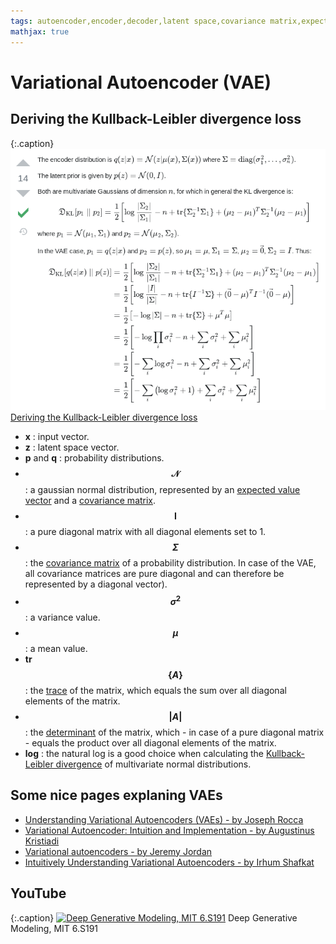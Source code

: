```yaml
---
tags: autoencoder,encoder,decoder,latent space,covariance matrix,expected value,gaussian distribution,Kullback-Leibler divergence
mathjax: true
---
```

# Variational Autoencoder (VAE)

## Deriving the Kullback-Leibler divergence loss

{:.caption}
![fully connected layer forward pass](assets/images/deriving_the_KL_divergence_loss_for_vaes.png)
[Deriving the Kullback-Leibler divergence loss](https://stats.stackexchange.com/questions/318748/deriving-the-kl-divergence-loss-for-vaes)

<div class="clearfix"></div>

- **x** : input vector.
- **z** : latent space vector.
- **p** and **q** : probability distributions.
- **$$\mathcal{N}$$** : a gaussian normal distribution, represented by an [expected value vector](https://en.wikipedia.org/wiki/Expected_value) and a [covariance matrix](https://en.wikipedia.org/wiki/Covariance_matrix).
- **$$\pmb{I}$$** : a pure diagonal matrix with all diagonal elements set to 1.
- **$$\Sigma$$** : the [covariance matrix](https://en.wikipedia.org/wiki/Covariance_matrix) of a probability distribution. In case of the VAE, all covariance matrices are pure diagonal and can therefore be represented by a diagonal vector).
- **$$\sigma^2$$** : a variance value.
- **$$\mu$$** : a mean value.
- **tr$$\{A\}$$** : the [trace](https://en.wikipedia.org/wiki/Trace_(linear_algebra)) of the matrix, which equals the sum over all diagonal elements of the matrix.
- **$$\vert A \vert$$** : the [determinant](https://en.wikipedia.org/wiki/Determinant) of the matrix, which - in case of a pure diagonal matrix - equals the product over all diagonal elements of the matrix.
- **log** : the natural log is a good choice when calculating the [Kullback-Leibler divergence](https://en.wikipedia.org/wiki/Kullback%E2%80%93Leibler_divergence#Multivariate_normal_distributions) of multivariate normal distributions.

## Some nice pages explaning VAEs

- [Understanding Variational Autoencoders (VAEs) - by Joseph Rocca](https://towardsdatascience.com/understanding-variational-autoencoders-vaes-f70510919f73)
- [Variational Autoencoder: Intuition and Implementation - by Augustinus Kristiadi](https://wiseodd.github.io/techblog/2016/12/10/variational-autoencoder/)
- [Variational autoencoders - by Jeremy Jordan](https://www.jeremyjordan.me/variational-autoencoders/)
- [Intuitively Understanding Variational Autoencoders - by Irhum Shafkat](https://towardsdatascience.com/intuitively-understanding-variational-autoencoders-1bfe67eb5daf)

## YouTube

{:.caption}
[![Deep Generative Modeling, MIT 6.S191](https://img.youtube.com/vi/rZufA635dq4/0.jpg)](https://www.youtube.com/watch?v=rZufA635dq4)
Deep Generative Modeling, MIT 6.S191


